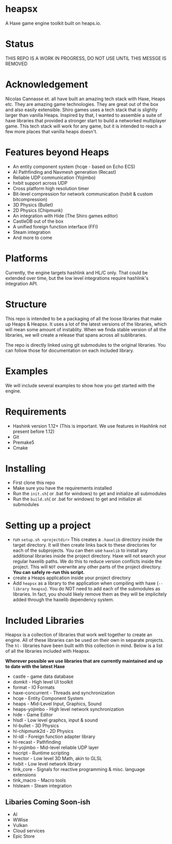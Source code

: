 # heapsx
A Haxe game engine toolkit built on heaps.io.  

# Status

THIS REPO IS A WORK IN PROGRESS, DO NOT USE UNTIL THIS MESSGE IS REMOVED

# Acknowledgement
Nicolas Cannasse et. all have built an amazing tech stack with Haxe, Heaps etc. They are amazing game technologies.  They are great out of the box and also easily extensible. Shiro games uses a tech stack that is slightly larger than vanilla Heaps.  Inspired by that, I wanted to assemble a suite of haxe libraries that provided a stronger start to build a networked multiplayer game.  This tech stack will work for any game, but it is intended to reach a few more places that vanilla heaps doesn't.

# Features beyond Heaps

- An entity component system (hcqe - based on Echo ECS)
- AI Pathfinding and Navmesh generation (Recast)
- Reliable UDP communication (Yojimbo)
- hxbit support across UDP
- Cross platform high resolution timer
- Bit-level compression for network communication (hxbit & custom bitcompression)
- 3D Physics (Bullet)
- 2D Physics (Chipmunk)
- An integration with Hide (The Shiro games editor)
- CastleDB out of the box
- A unified foreign function interface (FFI)
- Steam integration
- And more to come

# Platforms
Currently, the engine targets hashlink and HL/C only. That could be extended over time, but the low level integrations require hashlink's integration API.

# Structure
This repo is intended to be a packaging of all the loose libraries that make up Heaps & Heapsx.  It uses a lot of the latest versions of the libraries, which will mean some amount of instablity.  When we finda stable version of all the libraries, we will create a release that spans across all sublibraries.

The repo is directly linked using git submodules to the original libraries.  You can follow those for documentation on each included library.

# Examples
We will include several examples to show how you get started with the engine.

# Requirements
- Hashink version 1.12+ (This is important. We use features in Hashlink not present before 1.12)
- Git
- Premake5
- Cmake

# Installing
- First clone this repo
- Make sure you have the requirements installed
- Run the `init.sh`( or .bat for windows) to get and initialize all submodules
- Run the `build.sh`( or .bat for windows) to get and initialize all submodules

# Setting up a project
- run `setup.sh <projectdir>` This creates a `.haxelib` directory inside the target directory. It will then create links back to these directories for each of the subprojects.  You can then use `haxelib` to install any additional libraries inside the project directory.  Haxe will not search your regular haxelib paths.  We do this to reduce version conflicts inside the project. This will `NOT` overwrite any other parts of the project directory.  **You can safely re-run this script.**
- create a Heaps application inside your project directory
- Add `heapsx` as a library to the application when compiling with haxe (`--library heapsx`).  You do NOT need to add each of the submodules as libraries.  In fact, you should likely remove them as they will be implicitely added through the haxelib dependency system.

# Included Libraries

Heapsx is a collection of libraries that work well together to create an engine.  All of these libraries can be used on their own in separate projects.  The `hl-` libraries have been built with this collection in mind.  Below is a list of all the libraries included with Heapsx.

**Wherever possible we use libraries that are currently maintained and up to date with the latest Haxe**

* castle - game data database
* domkit - High level UI toolkit
* format - IO Formats
* haxe-concurrent - Threads and synchronization
* hcqe - Entity Component System
* heaps - Mid-Level Input, Graphics, Sound
* heaps-yojimbo - High level network synchronization
* hide - Game Editor
* hlsdl - Low level graphcs, input & sound
* hl-bullet - 3D Physics
* hl-chipmunk2d - 2D Physics
* hl-idl - Foreign function adapter library
* hl-recast - Pathfinding
* hl-yojimbo - Mid-level reliable UDP layer
* hscript - Runtime scripting
* hvector - Low level 3D Math, akin to GLSL
* hxbit - Low level network library
* tink_core - Signals for reactive programming & misc. language extensions
* tink_macro - Macro tools
* hlsteam - Steam integration

## Libaries Coming Soon-ish
* AI
* WWise
* Vulkan
* Cloud services
* Epic Store